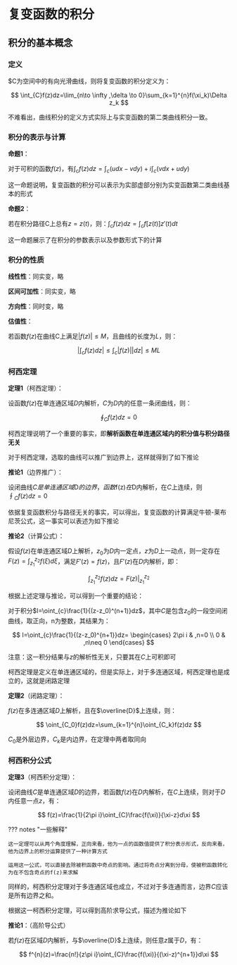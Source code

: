 # 复变函数的积分

## 积分的基本概念

### 定义

$C为空间中的有向光滑曲线，则将复变函数的积分定义为：

$$
\int_{C}f(z)dz=\lim_{n\to \infty ,\delta \to 0}\sum_{k=1}^{n}f(\xi_k)\Delta z_k
$$

不难看出，曲线积分的定义方式实际上与实变函数的第二类曲线积分一致。

### 积分的表示与计算

**命题1**：

对于可积的函数$f(z)$，有$\int_{c}f(z)dz=\int_{c}(udx-vdy)+i\int_{c}(vdx+udy)$

这一命题说明，复变函数的积分可以表示为实部虚部分别为实变函数第二类曲线基本的形式

**命题2**：

若在积分路径C上总有$z=z(t)$，则：$\int_{c}f(z)dz=\int_{c}f[z(t)]z'(t)dt$

这一命题展示了在积分的参数表示以及参数形式下的计算

### 积分的性质

**线性性**：同实变，略

**区间可加性**：同实变，略

**方向性**：同时变，略

**估值性**：

若函数$f(z)$在曲线C上满足$|f(z)|\leq M$，且曲线的长度为$L$，则：

$$
|\int_{c}f(z)dz|\leq \int_{c}|f(z)||dz|\leq ML
$$

### 柯西定理

**定理1**（柯西定理）：

设函数$f(z)$在单连通区域$D$内解析，$C$为$D$内的任意一条闭曲线，则：

$$
\oint_{C}f(z)dz=0
$$

柯西定理说明了一个重要的事实，即**解析函数在单连通区域内的积分值与积分路径无关**

对于柯西定理，选取的曲线可以推广到边界上，这样就得到了如下推论

**推论1**（边界推广）：

设闭曲线$C是单连通区域$D$的边界，函数$f(z)$在$D内解析，在$C$上连续，则$\oint_{C}f(z)dz=0$

依据复变函数积分与路径无关的事实，可以得出，复变函数的计算满足牛顿-莱布尼茨公式，这一事实可以表述为如下推论

**推论2**（计算公式）：

假设$f(z)$在单连通区域$D$上解析，$z_0$为$D$内一定点，$z$为$D$上一动点，则一定存在$F(z)=\int_{z_1}^{z_2}f(\xi)d\xi$，满足$F'(z)=f(z)$，且$F'(z)$在$D$内解析，即：

$$\int_{z_1}^{z_2}f(z)dz=F(z)|^{z_2}_{z_1}$$

根据上述定理与推论，可以得到一个重要的结论：

对于积分$I=\oint_{c}\frac{1}{(z-z_0)^(n+1)}dz$，其中$C$是包含$z_0$的一段空间闭曲线，取正向，n为整数，其结果为：

$$
I=\oint_{c}\frac{1}{(z-z_0)^{n+1}}dz=
\begin{cases}
2\pi i & ,n=0 \\
0 & ,n\neq 0
\end{cases}
$$

注意：这一积分结果与$z$的解析性无关，只要其在$C$上可积即可

柯西定理是定义在单连通区域的，但是实际上，对于多连通区域，柯西定理也是成立的，这就是闭路定理

**定理2**（闭路定理）：

$f(z)$在多连通区域$D$上解析，且在$\overline{D}$上连续，则：

$$
\oint_{C_0}f(z)dz=\sum_{k=1}^{n}\oint_{C_k}f(z)dz
$$

$C_0$是外层边界，$C_k$是内边界，在定理中两者取同向

### 柯西积分公式

**定理3**（柯西积分定理）：

设闭曲线$C$是单连通区域$D$的边界，若函数$f(z)$在$D$内解析，在$C$上连续，则对于$D$内任意一点$z$，有：

$$
f(z)=\frac{1}{2\pi i}\oint_{C}\frac{f(\xi)}{\xi-z}d\xi
$$

??? notes "一些解释"

    这一定理可以从两个角度理解，正向来看，他为一点的函数值提供了积分表示形式，反向来看，他为边界上的积分运算提供了一种计算方式

    运用这一公式，可以直接去除被积函数中奇点的影响。通过将奇点分离到分母，使被积函数转化为在不包含奇点的f(z)来求解

同样的，柯西积分定理对于多连通区域也成立，不过对于多连通而言，边界$C$应该是所有边界之和。

根据这一柯西积分定理，可以得到高阶求导公式，描述为推论如下

**推论1**：（高阶导公式）

若$f(z)$在区域$D$内解析，与$\overline{D}$上连续，则任意$z$属于$D$，有：

$$
f^{n}(z)=\frac{n!}{z\pi i}\oint_{C}\frac{f(\xi)}{(\xi-z)^{n+1}}d\xi
$$
